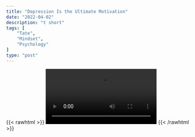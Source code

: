 ```yaml
---
title: "Depression Is the Ultimate Motivation"
date: "2022-04-02"
description: "t short"
tags: [
    "Tate",
    "Mindset",
    "Psychology"
]
type: "post"
---
```

{{< rawhtml >}}
    <video width="auto" height="auto" controls>
        <source src="https://clips.dev00ps.com/Tate/ULTIMATE%20MOTIVATION%20motivateyourself.mp4" type="video/mp4"> 
    </video>
{{< /rawhtml >}}